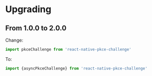 # Upgrading
## From 1.0.0 to 2.0.0
Change:
```js
import pkceChallenge from 'react-native-pkce-challenge'
```
To:
```js
import {asyncPkceChallenge} from 'react-native-pkce-challenge'
```
